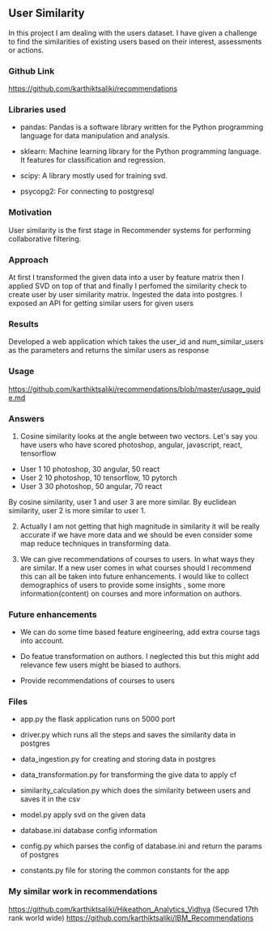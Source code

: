 ## User Similarity

In this project I am dealing with the users dataset. I have given a challenge to find the similarities of existing users
based on their interest, assessments or actions.


### Github Link

https://github.com/karthiktsaliki/recommendations

### Libraries used


* pandas: Pandas is a software library written for the Python programming language for data manipulation and analysis.

* sklearn: Machine learning library for the Python programming language. It features for classification and regression.

* scipy: A library mostly used for training svd.

* psycopg2: For connecting to postgresql

### Motivation

User similarity is the first stage in Recommender systems for performing collaborative filtering.


### Approach

At first I transformed the given data into a user by feature matrix then I applied SVD on top of that
and finally I perfomed the similarity check to create user by user similarity matrix. Ingested the data into postgres.
I exposed an API for getting similar users for given users


### Results

Developed a web application which takes the user_id and num_similar_users as the parameters and returns the similar
users as response

### Usage

https://github.com/karthiktsaliki/recommendations/blob/master/usage_guide.md

### Answers

1. Cosine similarity looks at the angle between two vectors. Let's say you have users who have scored photoshop, angular, javascript, react, tensorflow 

 * User 1  10 photoshop, 30 angular, 50 react
 * User 2  10 photoshop,  10 tensorflow, 10 pytorch 
 * User 3  30 photoshop, 50 angular, 70 react

By cosine similarity, user 1 and user 3 are more similar. By euclidean similarity, user 2 is more similar to user 1.

2. Actually I am not getting that high magnitude in similarity it will be really accurate if we have more data and we should be even consider some map reduce techniques in transforming data.

3. We can give recommendations of courses to users. In what ways they are similar. If a new user comes in what courses should I recommend this can all be taken into future enhancements. I would like to collect demographics of users to provide some insights ,   some more information(content) on courses and more information on authors.


### Future enhancements

* We can do some time based feature engineering, add extra course tags into account.

* Do featue transformation on authors. I neglected this but this might add relevance few users might be biased to authors.

* Provide recommendations of courses to users

### Files

* app.py the flask application runs on 5000 port

* driver.py which runs all the steps and saves the similarity data in postgres

* data_ingestion.py for creating and storing data in postgres

* data_transformation.py for transforming the give data to apply cf

* similarity_calculation.py which does the similarity between users and saves it in the csv

* model.py apply svd on the given data
 
* database.ini database config information

* config.py which parses the config of database.ini and return the params of postgres

* constants.py file for storing the common constants for the app

### My similar work in recommendations

https://github.com/karthiktsaliki/Hikeathon_Analytics_Vidhya (Secured 17th rank world wide)
https://github.com/karthiktsaliki/IBM_Recommendations

